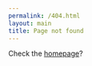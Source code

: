 ```yaml
---
permalink: /404.html
layout: main
title: Page not found
---
```


Check the [homepage](https://nvfp.github.io/LightCrop)?